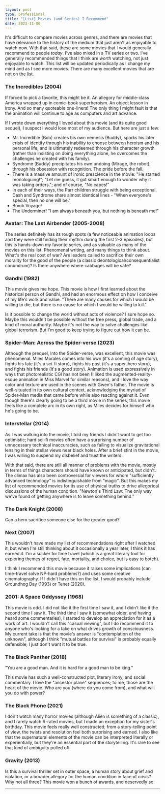 ```yaml
---
layout: post
type: professional
title: "[List] Movies (and Series) I Recommend"
date: 2023-11-06
---
```


It's difficult to compare movies across genres, and there are movies that have relevance to the history of the medium that just aren't as enjoyable to watch now. With that said, these are some movies that I would generally recommend to people _today_. I've also mixed in a TV series or two. I've generally recommended things that I think are _worth_ watching, not just enjoyable to watch. This list will be updated periodically as I change my mind and as I see more movies. There are many excellent movies that are not on the list.

### The Incredibles (2004)
If forced to pick a favorite, this might be it. An allegory for middle-class America wrapped up in comic-book superheroism. An object lesson in irony. And so many quoteable one-liners! The only thing I might fault is that the animation will continue to age as computers and art advance.

If I wrote down everything I loved about this movie (and its quite good sequel), I suspect I would lose most of my audience. But here are just a few:
- Mr. Incredible (Bob) creates his own nemesis (Buddy), sparks his later crisis of identity through his inability to choose between heroism and his personal life, and is ultimately redeemed through his character growth (rather than insisting on doing everything alone, he overcomes the challenges he created with his family).
- Syndrome (Buddy) precipitates his own undoing (Mirage, the robot), through his obsession with recognition. The pride before the fall.
- There is a massive amount of ironic prescience in the movie: "He started monologuing!"; "Let me guess, it got smart enough to wonder why it was taking orders."; and of course, "No capes!"
- In each of their ways, the Parr children struggle with being exceptional. Dash and Syndrome share almost identical lines - "When everyone's special, then no one will be."
- Bomb Voyage!
- The Underminer! "I am always beneath you, but nothing is beneath me!"

### Avatar: The Last Airbender (2005-2008)
The series definitely has its rough spots (a few noticeable animation loops and they were still finding their rhythm during the first 2-3 episodes), but this is hands-down my favorite series, and as valuable as many of the movies on this list. Phenomenal writing, and many things to think about. What's the real cost of war? Are leaders called to sacrifice their own morality for the good of the people (a classic deontological/consequentialist conundrum)? Is there anywhere where cabbages will be safe?

### Gandhi (1982)
This movie gives me hope. This movie is how I first learned about the historical person of Gandhi, and had an enormous effect on how I conceive of my life's work and value. "There are many causes for which I would be willing to die, but there is no cause for which I would be willing to kill."

Is it possible to change the world without acts of violence? I sure hope so. Maybe this wouldn't be possible without the free press, global trade, and a kind of moral authority. Maybe it's not the way to solve challenges like global terrorism. But I'm good to keep trying to figure out how it can be.

### Spider-Man: Across the Spider-verse (2023)
Although the prequel, Into the Spider-verse, was excellent, this movie was phenomenal. Miles Morales comes into his own (it's a coming of age story), fights his fate (it's a sci-fi story), fights his past (it's a super-hero story), and fights his friends (it's a good story). Animation is used expressively in ways that photorealistic CGI has not been (I liked the augmented-reality-esque animation in Miss Marvel for similar reasons), and I love the way color and texture are used in the scenes with Gwen's father. The movie is well-situated in its own cultural context, acknowledging the myriad of Spider-Man media that came before while also reacting against it. Even though there's clearly going to be a third movie in the series, this movie feels like a complete arc in its own right, as Miles decides for himself who he's going to be.

### Interstellar (2014)
As I was walking into the movie, I told my friends I didn't want to get too optimistic; hard sci-fi movies often have a surprising number of unnecessary technical inaccuracies, such as failing to visualize gravitational lensing in their stellar views near black holes. After a brief stint in the movie, I was willing to suspend my disbelief and trust the writers.

With that said, there are still all manner of problems with the movie, mostly in terms of things characters should have known or anticipated, but didn't. The climax has also been controversial for viewers for whom "sufficiently advanced technology" is indistinguishable from "magic". But this makes my list of recommended movies for its use of physical truths to drive allegorical discussions of the human condition. "Newton's Third Law: The only way we've found of getting anywhere is to leave something behind."

### The Dark Knight (2008)
Can a hero sacrifice someone else for the greater good?

### Next (2007)
This wouldn't have made my list of recommendations right after I watched it, but when I'm still thinking about it occasionally a year later, I think it has earned it. I'm a sucker for time travel (which is a great literary tool for exploring themes of regret, fate, mortality, and choice, but is easy to botch).

I think I recommend this movie because it raises some implications (can time-travel solve NP-hard problems?) and uses some creative cinematography. If I didn't have this on the list, I would probably include Groundhog Day (1993) or Tenet (2020).

### 2001: A Space Oddyssey (1968)
This movie is odd. I did not like it the first time I saw it, and I didn't like it the second time I saw it. The third time I saw it (somewhat older, and having heard some commentaries), I started to develop an appreciation for it as a work of art. I wouldn't call this "casual viewing", but I do recommend it to anyone who's looking for a take on what drives growth of consciousness. My current take is that the movie's answer is "contemplation of the unknown", although I think "mutual battles for survival" is probably equally defensible; I just don't want it to be true.

### The Black Panther (2018)
"You are a good man. And it is hard for a good man to be king."

This movie has such a well-constructed plot, literary irony, and social commentary. I love the "ancestor plane" sequences; to me, those are the heart of the movie. Who are you (where do you come from), and what will you do with power?

### The Black Phone (2021)
I don't watch many horror movies (although Alien is something of a classic), and I rarely watch R-rated movies, but I made an exception for my sister's birthday. This movie feels really well constructed; from a story-telling point of view, the twists and resolution feel both surprising and earned. I also like that the supernatural elements of the movie can be interpreted literally or experientially, but they're an essential part of the storytelling. It's rare to see that kind of ambiguity pulled off.

### Gravity (2013)
Is this a survival thriller set in outer space, a human story about grief and isolation, or a broader allegory for the human condition in face of crisis? Why not all three? This movie won a bunch of awards, and deservedly so.

---
